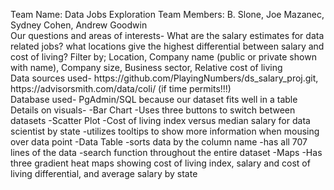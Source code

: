 <p>Team Name: Data Jobs Exploration 
Team Members: B. Slone, Joe Mazanec, Sydney Cohen, Andrew Goodwin 
<br>
Our questions and areas of interests- 
What are the salary estimates for data related jobs?
what locations give the highest differential between salary and cost of living?
Filter by;
Location,
Company name (public or private shown with name),
Company size,
Business sector,
Relative cost of living 
<br>
Data sources used-
https://github.com/PlayingNumbers/ds_salary_proj.git,
https://advisorsmith.com/data/coli/ (if time permits!!!)
<br>
Database used-
PgAdmin/SQL because our dataset fits well in a table
<br>
Details on visuals-
-Bar Chart
    -Uses three buttons to switch between datasets
-Scatter Plot
    -Cost of living index versus median salary for data scientist by state
    -utilizes tooltips to show more information when mousing over data point
-Data Table
    -sorts data by the column name
    -has all 707 lines of the data
    -search function throughout the entire dataset
-Maps
    -Has three gradient heat maps showing cost of living index, salary and cost of living differential, and average salary by state

